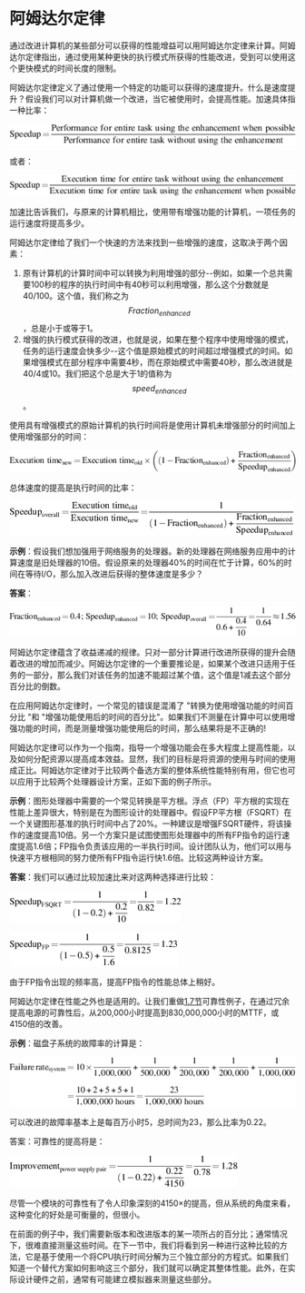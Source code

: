 # 阿姆达尔定律

通过改进计算机的某些部分可以获得的性能增益可以用阿姆达尔定律来计算。阿姆达尔定律指出，通过使用某种更快的执行模式所获得的性能改进，受到可以使用这个更快模式的时间长度的限制。

阿姆达尔定律定义了通过使用一个特定的功能可以获得的速度提升。什么是速度提升？假设我们可以对计算机做一个改进，当它被使用时，会提高性能。加速具体指一种比率：

![](../../.gitbook/assets/NeatReader-1656387657963.png)

或者：

![](../../.gitbook/assets/NeatReader-1656387700011.png)

加速比告诉我们，与原来的计算机相比，使用带有增强功能的计算机，一项任务的运行速度将提高多少。

阿姆达尔定律给了我们一个快速的方法来找到一些增强的速度，这取决于两个因素：

1. 原有计算机的计算时间中可以转换为利用增强的部分--例如，如果一个总共需要100秒的程序的执行时间中有40秒可以利用增强，那么这个分数就是40/100。这个值，我们称之为$$Fraction_{enhanced}$$，总是小于或等于1。
2. 增强的执行模式获得的改进，也就是说，如果在整个程序中使用增强的模式，任务的运行速度会快多少--这个值是原始模式的时间超过增强模式的时间。如果增强模式在部分程序中需要4秒，而在原始模式中需要40秒，那么改进就是40/4或10。我们把这个总是大于1的值称为 $$speed_{enhanced}$$。

使用具有增强模式的原始计算机的执行时间将是使用计算机未增强部分的时间加上使用增强部分的时间：

![](../../.gitbook/assets/NeatReader-1656387980419.png)



总体速度的提高是执行时间的比率：​

![](../../.gitbook/assets/NeatReader-1656388027819.png)

**示例**：假设我们想加强用于网络服务的处理器。新的处理器在网络服务应用中的计算速度是旧处理器的10倍。假设原来的处理器40%的时间在忙于计算，60%的时间在等待I/O，那么加入改进后获得的整体速度是多少？

**答案**：

![](../../.gitbook/assets/NeatReader-1656395507026.png)

阿姆达尔定律蕴含了收益递减的规律。只对一部分计算进行改进所获得的提升会随着改进的增加而减少。阿姆达尔定律的一个重要推论是，如果某个改进只适用于任务的一部分，那么我们对该任务的加速不能超过某个值，这个值是1减去这个部分百分比的倒数。

在应用阿姆达尔定律时，一个常见的错误是混淆了 "转换为使用增强功能的时间百分比 "和 "增强功能使用后的时间的百分比"。如果我们不测量在计算中可以使用增强功能的时间，而是测量增强功能使用后的时间，那么结果将是不正确的!

阿姆达尔定律可以作为一个指南，指导一个增强功能会在多大程度上提高性能，以及如何分配资源以提高成本效益。显然，我们的目标是将资源的使用与时间的使用成正比。阿姆达尔定律对于比较两个备选方案的整体系统性能特别有用，但它也可以应用于比较两个处理器设计方案，正如下面的例子所示。

**示例**：图形处理器中需要的一个常见转换是平方根。浮点（FP）平方根的实现在性能上差异很大，特别是在为图形设计的处理器中。假设FP平方根（FSQRT）在一个关键图形基准的执行时间中占了20%。一种建议是增强FSQRT硬件，将该操作的速度提高10倍。另一个方案只是试图使图形处理器中的所有FP指令的运行速度提高1.6倍；FP指令负责该应用的一半执行时间。设计团队认为，他们可以用与快速平方根相同的努力使所有FP指令运行快1.6倍。比较这两种设计方案。

**答案**：我们可以通过比较加速比来对这两种选择进行比较：

![](../../.gitbook/assets/NeatReader-1656396161147.png)

![](../../.gitbook/assets/NeatReader-1656396164885.png)

由于FP指令出现的频率高，提高FP指令的性能总体上稍好。

阿姆达尔定律在性能之外也是适用的。让我们重做[1.7节](../1.7-ke-kao-xing.md)可靠性例子，在通过冗余提高电源的可靠性后，从200,000小时提高到830,000,000小时的MTTF，或4150倍的改善。

**示例**：磁盘子系统的故障率的计算是：

![](../../.gitbook/assets/NeatReader-1656396418163.png)

可以改进的故障率基本上是每百万小时5，总时间为23，那么比率为0.22。

答案：可靠性的提高将是：

![](../../.gitbook/assets/NeatReader-1656396777907.png)

尽管一个模块的可靠性有了令人印象深刻的4150×的提高，但从系统的角度来看，这种变化的好处是可衡量的，但很小。

在前面的例子中，我们需要新版本和改进版本的某一项所占的百分比；通常情况下，很难直接测量这些时间。在下一节中，我们将看到另一种进行这种比较的方法，它是基于使用一个将CPU执行时间分解为三个独立部分的方程式。如果我们知道一个替代方案如何影响这三个部分，我们就可以确定其整体性能。此外，在实际设计硬件之前，通常有可能建立模拟器来测量这些部分。
